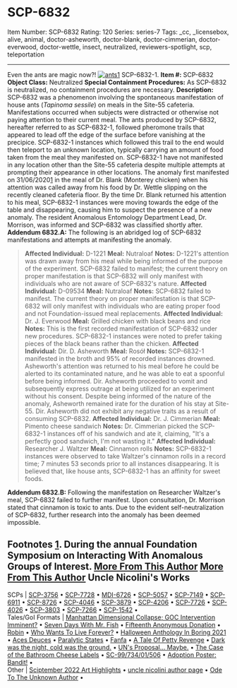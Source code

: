# SCP-6832
Item Number: SCP-6832
Rating: 120
Series: series-7
Tags: _cc, _licensebox, alive, animal, doctor-asheworth, doctor-blank, doctor-cimmerian, doctor-everwood, doctor-wettle, insect, neutralized, reviewers-spotlight, scp, teleportation

---

Even the ants are magic now?!
[![ants1](https://scp-wiki.wdfiles.com/local--resized-images/scp-6832/ants1/medium.jpg)](https://scp-wiki.wdfiles.com/local--files/scp-6832/ants1)
SCP-6832-1.
**Item #:** SCP-6832
**Object Class:** Neutralized
**Special Containment Procedures:** As SCP-6832 is neutralized, no containment procedures are necessary.
**Description:** SCP-6832 was a phenomenon involving the spontaneous manifestation of house ants (_Tapinoma sessile_) on meals in the Site-55 cafeteria. Manifestations occurred when subjects were distracted or otherwise not paying attention to their current meal. The ants produced by SCP-6832, hereafter referred to as SCP-6832-1, followed pheromone trails that appeared to lead off the edge of the surface before vanishing at the precipice.
SCP-6832-1 instances which followed this trail to the end would then teleport to an unknown location, typically carrying an amount of food taken from the meal they manifested on. SCP-6832-1 have not manifested in any location other than the Site-55 cafeteria despite multiple attempts at prompting their appearance in other locations.
The anomaly first manifested on 31/06/2020[1](javascript:;) in the meal of Dr. Blank (Monterey chicken) when his attention was called away from his food by Dr. Wettle slipping on the recently cleaned cafeteria floor. By the time Dr. Blank returned his attention to his meal, SCP-6832-1 instances were moving towards the edge of the table and disappearing, causing him to suspect the presence of a new anomaly. The resident Anomalous Entomology Department Lead, Dr. Morrison, was informed and SCP-6832 was classified shortly after.
**Addendum 6832.A:** The following is an abridged log of SCP-6832 manifestations and attempts at manifesting the anomaly.
> **Affected Individual:** D-1221
> **Meal:** Nutraloaf
> **Notes:** D-1221's attention was drawn away from his meal while being informed of the purpose of the experiment. SCP-6832 failed to manifest; the current theory on proper manifestation is that SCP-6832 will only manifest with individuals who are not aware of SCP-6832's nature.
> **Affected Individual:** D-09534
> **Meal:** Nutraloaf
> **Notes:** SCP-6832 failed to manifest. The current theory on proper manifestation is that SCP-6832 will only manifest with individuals who are eating proper food and not Foundation-issued meal replacements.
> **Affected Individual:** Dr. J. Everwood
> **Meal:** Grilled chicken with black beans and rice
> **Notes:** This is the first recorded manifestation of SCP-6832 under new procedures. SCP-6832-1 instances were noted to prefer taking pieces of the black beans rather than the chicken.
> **Affected Individual:** Dir. D. Asheworth
> **Meal:** Rosół
> **Notes:** SCP-6832-1 manifested in the broth and 95% of recorded instances drowned. Asheworth's attention was returned to his meal before he could be alerted to its contaminated nature, and he was able to eat a spoonful before being informed. Dir. Asheworth proceeded to vomit and subsequently express outrage at being utilized for an experiment without his consent. Despite being informed of the nature of the anomaly, Asheworth remained irate for the duration of his stay at Site-55. Dir. Asheworth did not exhibit any negative traits as a result of consuming SCP-6832.
> **Affected Individual:** Dr. J. Cimmerian
> **Meal:** Pimento cheese sandwich
> **Notes:** Dr. Cimmerian picked the SCP-6832-1 instances off of his sandwich and ate it, claiming, "It's a perfectly good sandwich, I'm not wasting it."
> **Affected Individual:** Researcher J. Waltzer
> **Meal:** Cinnamon rolls
> **Notes:** SCP-6832-1 instances were observed to take Waltzer's cinnamon rolls in a record time; 7 minutes 53 seconds prior to all instances disappearing. It is believed that, like house ants, SCP-6832-1 has an affinity for sweet foods.
  
  
**Addendum 6832.B:** Following the manifestation on Researcher Waltzer's meal, SCP-6832 failed to further manifest. Upon consultation, Dr. Morrison stated that cinnamon is toxic to ants. Due to the evident self-neutralization of SCP-6832, further research into the anomaly has been deemed impossible.  
  

Footnotes
[1](javascript:;). During the annual Foundation Symposium on Interacting With Anomalous Groups of Interest.
[More From This Author](javascript:;)
[More From This Author](javascript:;)
Uncle Nicolini's Works  
---  
SCPs |  [SCP-3756](/scp-3756) • [SCP-7728](/scp-7728) • [MDI-6726](/scp-6726) • [SCP-5057](/scp-5057) • [SCP-7149](/scp-7149) • [SCP-6911](/scp-6911) • [SCP-8726](/scp-8726) • [SCP-4046](/scp-4046) • [SCP-3879](/scp-3879) • [SCP-4206](/scp-4206) • [SCP-7726](/scp-7726) • [SCP-4026](/scp-4026) • [SCP-3803](/scp-3803) • [SCP-7266](/scp-7266) • [SCP-1542](/scp-1542) •  
Tales/GoI Formats |  [Manhattan Dimensional Collapse; GOC Intervention Imminent?](/koigarezaki-news-911-1998-ver) • [Seven Days With Mr. Fish](/seven-days-with-mr-fish) • [Fifteenth Anonymous Donation](/fifteenth-anonymous-donation) • [Robin](/robin) • [Who Wants To Live Forever?](/who-wants-to-live-forever) • [Halloween Anthology In Boring 2021](/halloween-anthology-boring-2021) • [Aces Deuces](/aces-deuces) • [Paralytic States](/paralytic-states) • [Fanfa](/fanfa) • [A Tale Of Petty Revenge](/a-tale-about-petty-revenge) • [Dark was the night, cold was the ground.](/world-went-beautiful) • [UN's Proposal... Maybe.](/nicos-stupid-proposal) • [The Case of the Bathroom Cheese Labels](/the-case-of-the-bathroom-cheese-labels) • [SC-99/734/01/506](/sc-99-734-01-506) • [Adoption Poster: Bandit!](/adoption-poster-bandit) •  
Other |  [Sciptember 2022 Art Highlights](/sciptember-2022-art) • [uncle nicolini author page](/uncle-nicolini-author-page) • [Ode To The Unknown Author](/ode-to-the-unknown-author) •